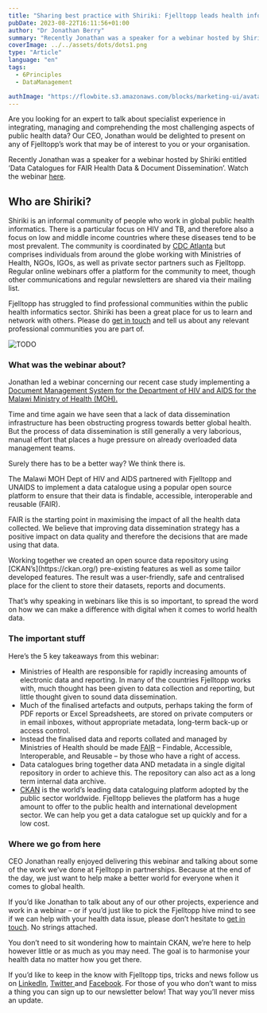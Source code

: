```yaml
---
title: "Sharing best practice with Shiriki: Fjelltopp leads health informatics webinar"
pubDate: 2023-08-22T16:11:56+01:00
author: "Dr Jonathan Berry"
summary: "Recently Jonathan was a speaker for a webinar hosted by Shiriki."
coverImage: ../../assets/dots/dots1.png
type: "Article"
language: "en"
tags:
  - 6Principles
  - DataManagement

authImage: "https://flowbite.s3.amazonaws.com/blocks/marketing-ui/avatars/bonnie-green.png"
---
```


Are you looking for an expert to talk about specialist experience in integrating, managing and comprehending the most challenging aspects of public health data? Our CEO, Jonathan would be delighted to present on any of Fjelltopp’s work that may be of interest to you or your organisation.

Recently Jonathan was a speaker for a webinar hosted by Shiriki entitled ‘Data Catalogues for FAIR Health Data & Document Dissemination’. Watch the webinar [here](https://www.youtube.com/watch?v=4SHJzkWIL7U).

## Who are Shiriki?

Shiriki is an informal community of people who work in global public health informatics. There is a particular focus on HIV and TB, and therefore also a focus on low and middle income countries where these diseases tend to be most prevalent. The community is coordinated by [CDC Atlanta](http://www.cdc.gov) but comprises individuals from around the globe working with Ministries of Health, NGOs, IGOs, as well as private sector partners such as Fjelltopp. Regular online webinars offer a platform for the community to meet, though other communications and regular newsletters are shared via their mailing list.

Fjelltopp has struggled to find professional communities within the public health informatics sector. Shiriki has been a great place for us to learn and network with others. Please do [get in touch](/fjelltopp-astro/#contact) and tell us about any relevant professional communities you are part of.

<Image class="w-full md:float-left md:w-1/3 md:mr-5" src="/fjelltopp-astro/src/assets/product/malawi-mock-up-3.jpg" alt="TODO"/>

### What was the webinar about?

Jonathan led a webinar concerning our recent case study implementing a [Document Management System for the Department of HIV and AIDS for the Malawi Ministry of Health (MOH).](/fjelltopp-astro/projects/document-management-system-for-the-department-of-hiv-and-aids-malawi-moh/)

Time and time again we have seen that a lack of data dissemination infrastructure has been obstructing progress towards better global health. But the process of data dissemination is still generally a very laborious, manual effort that places a huge pressure on already overloaded data management teams.

Surely there has to be a better way? We think there is.

The Malawi MOH Dept of HIV and AIDS partnered with Fjelltopp and UNAIDS to implement a data catalogue using a popular open source platform to ensure that their data is findable, accessible, interoperable and reusable (FAIR).

FAIR is the starting point in maximising the impact of all the health data collected. We believe that improving data dissemination strategy has a positive impact on data quality and therefore the decisions that are made using that data.

</div></div>Working together we created an open source data repository using [CKAN’s](https://ckan.org/) pre-existing features as well as some tailor developed features. The result was a user-friendly, safe and centralised place for the client to store their datasets, reports and documents.

That’s why speaking in webinars like this is so important, to spread the word on how we can make a difference with digital when it comes to world health data.

### The important stuff

Here’s the 5 key takeaways from this webinar:

- Ministries of Health are responsible for rapidly increasing amounts of electronic data and reporting. In many of the countries Fjelltopp works with, much thought has been given to data collection and reporting, but little thought given to sound data dissemination.
- Much of the finalised artefacts and outputs, perhaps taking the form of PDF reports or Excel Spreadsheets, are stored on private computers or in email inboxes, without appropriate metadata, long-term back-up or access control.
- Instead the finalised data and reports collated and managed by Ministries of Health should be made [FAIR](https://www.go-fair.org/) – Findable, Accessible, Interoperable, and Reusable – by those who have a right of access.
- Data catalogues bring together data AND metadata in a single digital repository in order to achieve this. The repository can also act as a long term internal data archive.
- [CKAN](https://ckan.org/) is the world’s leading data cataloguing platform adopted by the public sector worldwide. Fjelltopp believes the platform has a huge amount to offer to the public health and international development sector. We can help you get a data catalogue set up quickly and for a low cost.

### Where we go from here

CEO Jonathan really enjoyed delivering this webinar and talking about some of the work we’ve done at Fjelltopp in partnerships. Because at the end of the day, we just want to help make a better world for everyone when it comes to global health.

If you’d like Jonathan to talk about any of our other projects, experience and work in a webinar – or if you’d just like to pick the Fjelltopp hive mind to see if we can help with your health data issue, please don’t hesitate to [get in touch](/fjelltopp-astro/#contact). No strings attached.

You don’t need to sit wondering how to maintain CKAN, we’re here to help however little or as much as you may need. The goal is to harmonise your health data no matter how you get there.

If you’d like to keep in the know with Fjelltopp tips, tricks and news follow us on [LinkedIn](#TODO), [Twitter ](#TODO)and [Facebook](#TODO). For those of you who don’t want to miss a thing you can sign up to our newsletter below! That way you’ll never miss an update.

